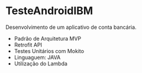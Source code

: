 # TesteAndroidIBM
Desenvolvimento de um aplicativo de conta bancária.
- Padrão de Arquitetura MVP
- Retrofit API
- Testes Unitários com Mokito
- Linguaguem: JAVA 
- Utilização do Lambda

